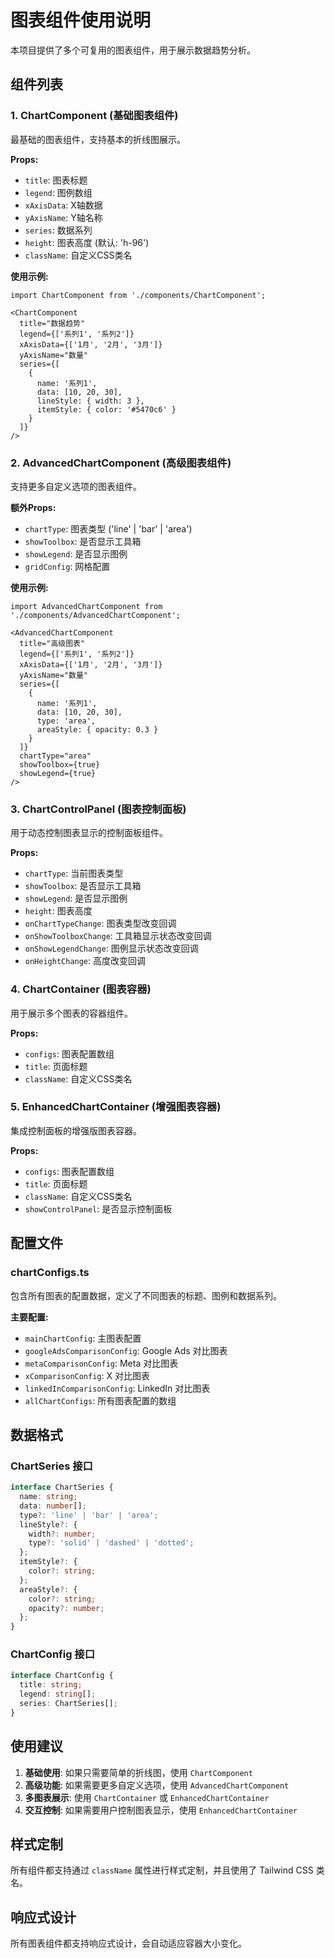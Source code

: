# 图表组件使用说明

本项目提供了多个可复用的图表组件，用于展示数据趋势分析。

## 组件列表

### 1. ChartComponent (基础图表组件)
最基础的图表组件，支持基本的折线图展示。

**Props:**
- `title`: 图表标题
- `legend`: 图例数组
- `xAxisData`: X轴数据
- `yAxisName`: Y轴名称
- `series`: 数据系列
- `height`: 图表高度 (默认: 'h-96')
- `className`: 自定义CSS类名

**使用示例:**
```tsx
import ChartComponent from './components/ChartComponent';

<ChartComponent
  title="数据趋势"
  legend={['系列1', '系列2']}
  xAxisData={['1月', '2月', '3月']}
  yAxisName="数量"
  series={[
    {
      name: '系列1',
      data: [10, 20, 30],
      lineStyle: { width: 3 },
      itemStyle: { color: '#5470c6' }
    }
  ]}
/>
```

### 2. AdvancedChartComponent (高级图表组件)
支持更多自定义选项的图表组件。

**额外Props:**
- `chartType`: 图表类型 ('line' | 'bar' | 'area')
- `showToolbox`: 是否显示工具箱
- `showLegend`: 是否显示图例
- `gridConfig`: 网格配置

**使用示例:**
```tsx
import AdvancedChartComponent from './components/AdvancedChartComponent';

<AdvancedChartComponent
  title="高级图表"
  legend={['系列1', '系列2']}
  xAxisData={['1月', '2月', '3月']}
  yAxisName="数量"
  series={[
    {
      name: '系列1',
      data: [10, 20, 30],
      type: 'area',
      areaStyle: { opacity: 0.3 }
    }
  ]}
  chartType="area"
  showToolbox={true}
  showLegend={true}
/>
```

### 3. ChartControlPanel (图表控制面板)
用于动态控制图表显示的控制面板组件。

**Props:**
- `chartType`: 当前图表类型
- `showToolbox`: 是否显示工具箱
- `showLegend`: 是否显示图例
- `height`: 图表高度
- `onChartTypeChange`: 图表类型改变回调
- `onShowToolboxChange`: 工具箱显示状态改变回调
- `onShowLegendChange`: 图例显示状态改变回调
- `onHeightChange`: 高度改变回调

### 4. ChartContainer (图表容器)
用于展示多个图表的容器组件。

**Props:**
- `configs`: 图表配置数组
- `title`: 页面标题
- `className`: 自定义CSS类名

### 5. EnhancedChartContainer (增强图表容器)
集成控制面板的增强版图表容器。

**Props:**
- `configs`: 图表配置数组
- `title`: 页面标题
- `className`: 自定义CSS类名
- `showControlPanel`: 是否显示控制面板

## 配置文件

### chartConfigs.ts
包含所有图表的配置数据，定义了不同图表的标题、图例和数据系列。

**主要配置:**
- `mainChartConfig`: 主图表配置
- `googleAdsComparisonConfig`: Google Ads 对比图表
- `metaComparisonConfig`: Meta 对比图表
- `xComparisonConfig`: X 对比图表
- `linkedInComparisonConfig`: LinkedIn 对比图表
- `allChartConfigs`: 所有图表配置的数组

## 数据格式

### ChartSeries 接口
```typescript
interface ChartSeries {
  name: string;
  data: number[];
  type?: 'line' | 'bar' | 'area';
  lineStyle?: {
    width?: number;
    type?: 'solid' | 'dashed' | 'dotted';
  };
  itemStyle?: {
    color?: string;
  };
  areaStyle?: {
    color?: string;
    opacity?: number;
  };
}
```

### ChartConfig 接口
```typescript
interface ChartConfig {
  title: string;
  legend: string[];
  series: ChartSeries[];
}
```

## 使用建议

1. **基础使用**: 如果只需要简单的折线图，使用 `ChartComponent`
2. **高级功能**: 如果需要更多自定义选项，使用 `AdvancedChartComponent`
3. **多图表展示**: 使用 `ChartContainer` 或 `EnhancedChartContainer`
4. **交互控制**: 如果需要用户控制图表显示，使用 `EnhancedChartContainer`

## 样式定制

所有组件都支持通过 `className` 属性进行样式定制，并且使用了 Tailwind CSS 类名。

## 响应式设计

所有图表组件都支持响应式设计，会自动适应容器大小变化。 